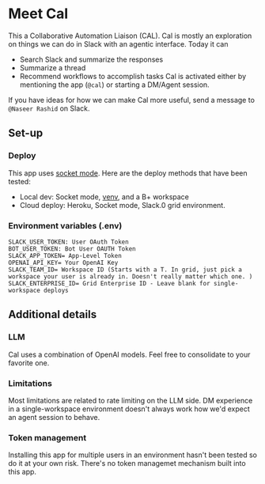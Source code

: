 # Meet Cal

This a Collaborative Automation Liaison (CAL). 
Cal is mostly an exploration on things we can do in Slack with an agentic interface. Today it can
* Search Slack and summarize the responses
* Summarize a thread
* Recommend workflows to accomplish tasks
Cal is activated either by mentioning the app (`@cal`) or starting a DM/Agent session. 

If you have ideas for how we can make Cal more useful, send a message to `@Naseer Rashid` on Slack. 

## Set-up

### Deploy
This app uses [socket mode](https://api.slack.com/apis/socket-mode). 
Here are the deploy methods that have been tested: 
* Local dev: Socket mode, [venv](https://docs.python.org/3/library/venv.html), and a B+ workspace
* Cloud deploy: Heroku, Socket mode, Slack.0 grid environment. 

### Environment variables (.env)
```
SLACK_USER_TOKEN: User OAuth Token
BOT_USER_TOKEN: Bot User OAUTH Token
SLACK_APP_TOKEN= App-Level Token
OPENAI_API_KEY= Your OpenAI Key
SLACK_TEAM_ID= Workspace ID (Starts with a T. In grid, just pick a workspace your user is already in. Doesn't really matter which one. )
SLACK_ENTERPRISE_ID= Grid Enterprise ID - Leave blank for single-workspace deploys
```

## Additional details
### LLM
Cal uses a combination of OpenAI models. Feel free to consolidate to your favorite one. 

### Limitations
Most limitations are related to rate limiting on the LLM side. 
DM experience in a single-workspace environment doesn't always work how we'd expect an agent session to behave.  

### Token management
Installing this app for multiple users in an environment hasn't been tested so do it at your own risk. There's no token managemet mechanism built into this app. 